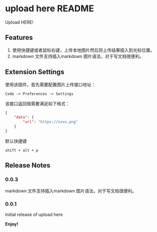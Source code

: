 # upload here README

Upload HERE!

## Features

1. 使用快捷键或者鼠标右键，上传本地图片然后将上传结果插入到光标位置。
2. markdown 文件支持插入markdown 图片语法，对于写文档很便利。

## Extension Settings

使用该插件，首先需要配置图片上传接口地址：

`Code -> Preferences -> Settings`

该接口返回值需要满足如下格式：

```json
{
    "data": {
        "url": "https://xxxx.png"
    }
}
```

默认快捷键

`shift + alt + p`

## Release Notes

### 0.0.3

markdown 文件支持插入markdown 图片语法，对于写文档很便利。

### 0.0.1

Initial release of upload here


**Enjoy!**
